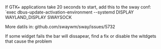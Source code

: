 If GTK+ applications take 20 seconds to start, add this to the sway conf:
`exec dbus-update-activation-environment --systemd DISPLAY WAYLAND_DISPLAY SWAYSOCK


More datils in: github.com/swaywm/sway/issues/5732


If some widget fails the bar will dissapear, find a fix or disable the witdgets that cause the problem


